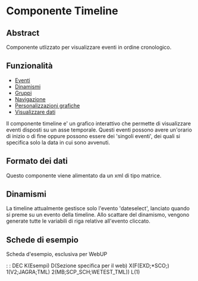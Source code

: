 # Componente Timeline

## Abstract

Componente utlizzato per visualizzare eventi in ordine cronologico.


## Funzionalità
- [Eventi](Sorgenti/DOC/TA/B£AMO/LOCTML_F01)
- [Dinamismi](Sorgenti/DOC/TA/B£AMO/LOCTML_F02)
- [Gruppi](Sorgenti/DOC/TA/B£AMO/LOCTML_F03)
- [Navigazione](Sorgenti/DOC/TA/B£AMO/LOCTML_F04)
- [Personalizzazioni grafiche](Sorgenti/DOC/TA/B£AMO/LOCTML_F05)
- [Visualizzare dati](Sorgenti/DOC/TA/B£AMO/LOCTML_F06)


Il componente timeline e' un grafico interattivo che permette di visualizzare eventi disposti su un asse temporale.
Questi eventi possono avere un'orario di inizio o di fine oppure possono essere dei 'singoli eventi', dei quali si specifica solo la data in cui sono avvenuti.

## Formato dei dati
Questo componente viene alimentato da un xml di tipo matrice.

## Dinamismi
La timeline attualmente gestisce solo l'evento 'dateselect', lanciato quando si preme su un evento della timeline.
Allo scattare del dinamismo, vengono generate tutte le variabili di riga relative all'evento cliccato.

## Schede di esempio
Scheda d'esempio, esclusiva per WebUP

 :  : DEC K(Esempi) D(Sezione specifica per il web) X(F(EXD;\*SCO;) 1(V2;JAGRA;TML) 2(MB;SCP_SCH;WETEST_TML)) L(1)
